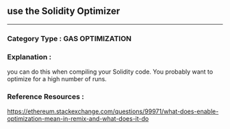 ## use the Solidity Optimizer


---

### **Category Type** : GAS OPTIMIZATION


### **Explanation** : 

 you can do this when compiling your Solidity code. You probably want to optimize for a high number of runs.





### **Reference Resources** : 

https://ethereum.stackexchange.com/questions/99971/what-does-enable-optimization-mean-in-remix-and-what-does-it-do


